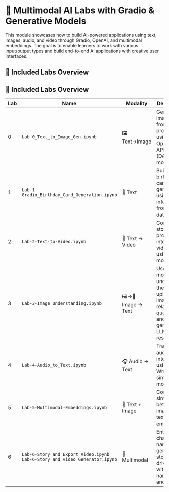 # 🎨 Multimodal AI Labs with Gradio & Generative Models
This module showcases how to build AI-powered applications using text, images, audio, and video through Gradio, OpenAI, and multimodal embeddings. The goal is to enable learners to work with various input/output types and build end-to-end AI applications with creative user interfaces.
## 🧪 Included Labs Overview

## 🧪 Included Labs Overview

| Lab | Name                                                                                          | Modality                 | Description                                                                                          |
|-----|-----------------------------------------------------------------------------------------------|---------------------|------------------------------------------------------------------------------------------------------|
| 0   | `Lab-0_Text_to_Image_Gen.ipynb`                                                               | 🖼️ Text→Image      | Generate images from text prompts using OpenAI APIs (DALL·E model)                                   |
| 1   | `Lab-1-Gradio_Birthday_Card_Generation.ipynb`                                                 | 📝 Text              | Build a birthday card generator using information from dataset                                       |
| 2   | `Lab-2-Text-to-Video.ipynb`                                                                   | 🎥 Text → Video      | Convert story-like prompts into short videos using AI models                                         |
| 3   | `Lab-3-Image_Understanding.ipynb`                                                             | 🖼️→🧠 Image → Text    | Use GPT-4 models to understand the uploaded image, ask related questions, and generate LLM response  |
| 4   | `Lab-4-Audio_to_Text.ipynb`                                                                   | 🎧 Audio → Text      | Transcribe audio files into text using Whisper or similar models                                     |
| 5   | `Lab-5-Multimodal-Embeddings.ipynb`                                                           | 🔗 Text + Image      | Compare similarity between image and text using embeddings                                           |
| 6   | `Lab-6-Story_and_Export_Video.ipynb`<br>`Lab-6-Story_and_video_Generator.ipynb`               | 📜 Multimodal        | Enter character name and generate story-driven video with narration and visuals                      |
